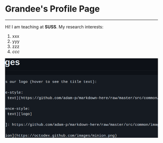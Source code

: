 # Grandee's Profile Page
------
Hi! I am teaching at **SUSS**.
My research interests:
1. xxx
2. yyy
3. zzz
4. _ccc_

![this is an image](pic1.png)